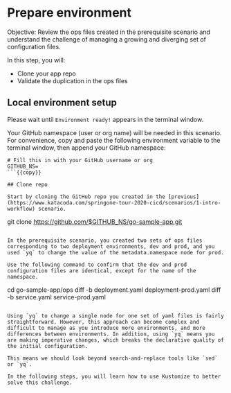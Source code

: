 # Prepare environment

Objective:
Review the ops files created in the prerequisite scenario and understand the challenge of managing a growing and diverging set of configuration files.

In this step, you will:
- Clone your app repo
- Validate the duplication in the ops files

## Local environment setup
Please wait until `Environment ready!` appears in the terminal window.

Your GitHub namespace (user or org name) will be needed in this scenario. For convenience, copy and paste the following environment variable to the terminal window, then append your GitHub namespace:

```
# Fill this in with your GitHub username or org
GITHUB_NS=
```{{copy}}

## Clone repo

Start by cloning the GitHub repo you created in the [previous](https://www.katacoda.com/springone-tour-2020-cicd/scenarios/1-intro-workflow) scenario.  

```
git clone https://github.com/$GITHUB_NS/go-sample-app.git
```{{execute}}

In the prerequisite scenario, you created two sets of ops files corresponding to two deployment environments, dev and prod, and you used `yq` to change the value of the metadata.namespace node for prod.

Use the following command to confirm that the dev and prod configuration files are identical, except for the name of the namespace.

```
cd go-sample-app/ops
diff -b deployment.yaml deployment-prod.yaml
diff -b service.yaml service-prod.yaml
```{{execute}}

Using `yq` to change a single node for one set of yaml files is fairly straightforward. However, this approach can become complex and difficult to manage as you introduce more environments, and more differences between environments. In addition, using `yq` means you are making imperative changes, which breaks the declarative quality of the initial configuration.

This means we should look beyond search-and-replace tools like `sed` or `yq`. 

In the following steps, you will learn how to use Kustomize to better solve this challenge.
